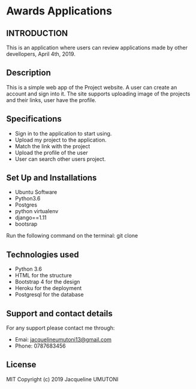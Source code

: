 # Awards Applications

## INTRODUCTION
This is an application where users can review applications made by other devellopers, April 4th, 2019.

## Description

This is a simple web app of the Project website. A user can create an account and sign into it. The site supports uploading image of the projects and their links, user have the profile.

## Specifications

* Sign in to the application to start using.
* Upload my project to the application.
* Match the link with the project
* Upload the profile of the user
* User can search other users project.

## Set Up and Installations

* Ubuntu Software
* Python3.6
* Postgres
* python virtualenv
* django==1.11
* bootsrap


Run the following command on the terminal: git clone 


## Technologies used

* Python 3.6
* HTML for the structure
* Bootstrap 4 for the design
* Heroku for the deployment
* Postgresql for the database

## Support and contact details

For any support please contact me through:
* Emai: jacquelineumutoni13@gmail.com 
* Phone: 0787683456

## License

MIT Copyright (c) 2019 Jacqueline UMUTONI